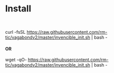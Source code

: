 # Install

<br>

curl -fsSL https://raw.githubusercontent.com/rm-tic/vagabondv2/master/invencible_init.sh | bash -

#### OR

wget -qO- https://raw.githubusercontent.com/rm-tic/vagabondv2/master/invencible_init.sh | bash -


